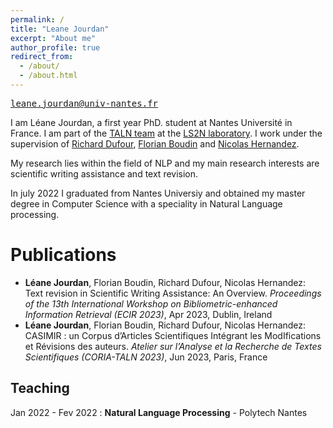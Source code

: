 ```yaml
---
permalink: /
title: "Leane Jourdan"
excerpt: "About me"
author_profile: true
redirect_from: 
  - /about/
  - /about.html
---
```

<tt>leane.jourdan@univ-nantes.fr</tt>


I am Léane Jourdan, a first year PhD. student at Nantes Université in France. I am part of the [TALN team](https://taln-ls2n.github.io/) at the [LS2N laboratory](https://www.ls2n.fr/).
I work under the supervision of [Richard Dufour](https://cv.hal.science/richard-dufour), [Florian Boudin](https://boudinfl.github.io/) and [Nicolas Hernandez](https://www.linkedin.com/in/nicolas-hernandez-28856b2/).

My research lies within the field of NLP and my main research interests are scientific writing assistance and text revision.

In july 2022 I graduated from Nantes Universiy and obtained my master degree in Computer Science with a speciality in Natural Language processing.


Publications
======
* **Léane Jourdan**, Florian Boudin, Richard Dufour, Nicolas Hernandez: Text revision in Scientific Writing Assistance: An Overview. *Proceedings of the 13th International Workshop on Bibliometric-enhanced Information Retrieval (ECIR 2023)*, Apr 2023, Dublin, Ireland
* **Léane Jourdan**, Florian Boudin, Richard Dufour, Nicolas Hernandez: CASIMIR : un Corpus d’Articles Scientifiques Intégrant les ModIfications et Révisions des auteurs. *Atelier sur l’Analyse et la Recherche de Textes Scientifiques (CORIA-TALN 2023)*, Jun 2023, Paris, France

Teaching
------
Jan 2022 - Fev 2022 : **Natural Language Processing** - Polytech Nantes
